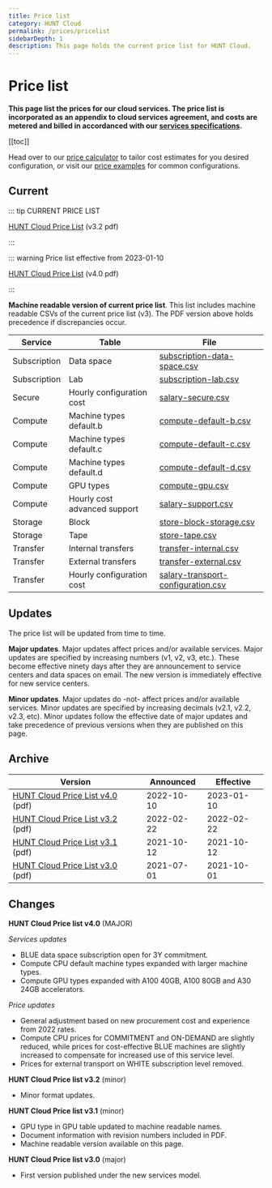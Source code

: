 ```yaml
---
title: Price list
category: HUNT Cloud
permalink: /prices/pricelist
sidebarDepth: 1
description: This page holds the current price list for HUNT Cloud.
---
```


# Price list

**This page list the prices for our cloud services. The price list is incorporated as an appendix to cloud services agreement, and costs are metered and billed in accordanced with our [services specifications](/services/specifications).**

[[toc]]

Head over to our [price calculator](/prices/calculator) to tailor cost estimates for you desired configuration, or visit our [price examples](/prices/examples/) for common configurations.


## Current 

::: tip CURRENT PRICE LIST

[HUNT Cloud Price List](https://assets.hdc.ntnu.no/assets/prices/hunt-cloud-price-list-3-2.pdf) (v3.2 pdf)

:::

::: warning Price list effective from 2023-01-10

[HUNT Cloud Price List](https://assets.hdc.ntnu.no/assets/prices/hunt-cloud-price-list-4-0.pdf) (v4.0 pdf)

:::


**Machine readable version of current price list**. This list includes machine readable CSVs of the current price list (v3). The PDF version above holds precedence if discrepancies occur.

| **Service** | **Table** | **File** | 
| - | - | - |
| Subscription | Data space | [subscription-data-space.csv](https://assets.hdc.ntnu.no/assets/prices/v3/subscription-data-space.csv) | 
| Subscription | Lab | [subscription-lab.csv](https://assets.hdc.ntnu.no/assets/prices/v3/subscription-lab.csv) | 
| Secure | Hourly configuration cost | [salary-secure.csv](https://assets.hdc.ntnu.no/assets/prices/v3/salary-secure.csv) | 
| Compute | Machine types default.b | [compute-default-b.csv](https://assets.hdc.ntnu.no/assets/prices/v3/compute-default-b.csv) | 
| Compute | Machine types default.c | [compute-default-c.csv](https://assets.hdc.ntnu.no/assets/prices/v3/compute-default-c.csv) | 
| Compute | Machine types default.d | [compute-default-d.csv](https://assets.hdc.ntnu.no/assets/prices/v3/compute-default-d.csv) | 
| Compute | GPU types | [compute-gpu.csv](https://assets.hdc.ntnu.no/assets/prices/v3/compute-gpu.csv) | 
| Compute | Hourly cost advanced support | [salary-support.csv](https://assets.hdc.ntnu.no/assets/prices/v3/salary-support.csv) | 
| Storage| Block | [store-block-storage.csv](https://assets.hdc.ntnu.no/assets/prices/v3/store-block-storage.csv) | 
| Storage| Tape | [store-tape.csv](https://assets.hdc.ntnu.no/assets/prices/v3/store-tape.csv) | 
| Transfer| Internal transfers | [transfer-internal.csv](https://assets.hdc.ntnu.no/assets/prices/v3/transfer-internal.csv) | 
| Transfer| External transfers | [transfer-external.csv](https://assets.hdc.ntnu.no/assets/prices/v3/transfer-external.csv) | 
| Transfer| Hourly configuration cost | [salary-transport-configuration.csv](https://assets.hdc.ntnu.no/assets/prices/v3/salary-transport-configuration.csv) | 



## Updates

The price list will be updated from time to time. 

**Major updates**. Major updates affect prices and/or available services. Major updates are specified by increasing numbers (v1, v2, v3, etc.). These become effective ninety days after they are announcement to service centers and data spaces on email. The new version is immediately effective for new service centers. 

**Minor updates**. Major updates do -not- affect prices and/or available services. Minor updates are specified by increasing decimals (v2.1, v2.2, v2.3, etc). Minor updates follow the effective date of major updates and take precedence of previous versions when they are published on this page.

## Archive

| **Version** | **Announced** | **Effective** |
| - | - | - |
| [HUNT Cloud Price List v4.0](https://assets.hdc.ntnu.no/assets/prices/hunt-cloud-price-list-4-0.pdf) (pdf) | 2022-10-10 | 2023-01-10 |
| [HUNT Cloud Price List v3.2](https://assets.hdc.ntnu.no/assets/prices/hunt-cloud-price-list-3-2.pdf) (pdf) | 2022-02-22 | 2022-02-22 |
| [HUNT Cloud Price List v3.1](https://assets.hdc.ntnu.no/assets/prices/hunt-cloud-price-list-3-1.pdf) (pdf) | 2021-10-12 | 2021-10-12 |
| [HUNT Cloud Price List v3.0](https://assets.hdc.ntnu.no/assets/prices/hunt-cloud-price-list-3-0.pdf) (pdf) | 2021-07-01 | 2021-10-01 |

## Changes

**HUNT Cloud Price list v4.0** (MAJOR)

*Services updates*

* BLUE data space subscription open for 3Y commitment. 
* Compute CPU default machine types expanded with larger machine types.
* Compute GPU types expanded with A100 40GB, A100 80GB and A30 24GB accelerators.

*Price updates*

* General adjustment based on new procurement cost and experience from 2022 rates.
* Compute CPU prices for COMMITMENT and ON-DEMAND are slightly reduced, while prices for cost-effective BLUE machines are slightly increased to compensate for increased use of this service level. 
* Prices for external transport on WHITE subscription level removed.

**HUNT Cloud Price list v3.2** (minor)

- Minor format updates.

**HUNT Cloud Price list v3.1** (minor)

- GPU type in GPU table updated to machine readable names.
- Document information with revision numbers included in PDF.
- Machine readable version available on this page.

**HUNT Cloud Price list v3.0** (major)

- First version published under the new services model.


